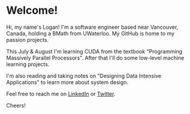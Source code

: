 # Welcome!
Hi, my name's Logan! I'm a software engineer based near Vancouver, Canada, holding a BMath from UWaterloo. My GitHub is home to my passion projects.

This July & August I'm learning CUDA from the textbook "Programming Massively Parallel Processors". After that I'll do some low-level machine learning projects.

I'm also reading and taking notes on "Designing Data Intensive Applications" to learn more about system design.

Feel free to reach me on [LinkedIn](https://www.linkedin.com/in/loganwatchorn) or [Twitter](https://www.x.com/logan_watchorn).

Cheers!
